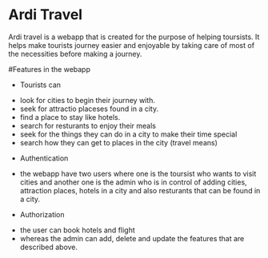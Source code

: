 # Ardi Travel

Ardi travel is a webapp that is created for the purpose of helping toursists. 
It helps make tourists journey easier and enjoyable by taking care of most of the necessities before making a journey.

#Features in the webapp

* Tourists can 

- look for cities to begin their journey with.
- seek for attractio placeses found in a city.
- find a place to stay like hotels.
- search for resturants to enjoy their meals
- seek for the things they can do in a city to make their time special 
- search how they can get to places in the city (travel means)

* Authentication 

- the webapp have two users where one is the toursist who wants to visit cities and another one is the admin who is in control of adding cities, attraction places, hotels in a city and also resturants that can be found in a city.

* Authorization

- the user can book hotels and flight
- whereas the admin can add, delete and update the features that are described above.
